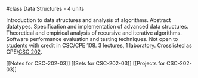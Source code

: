 #class
Data Structures - 4 units

Introduction to data structures and analysis of algorithms. Abstract datatypes. Specification and implementation of advanced data structures. Theoretical and empirical analysis of recursive and iterative algorithms. Software performance evaluation and testing techniques. Not open to students with credit in CSC/CPE 108. 3 lectures, 1 laboratory. Crosslisted as CPE/[CSC 202](https://catalog.calpoly.edu/search/?P=CSC%20202 "CSC 202").

[[Notes for CSC-202-03]]
[[Sets for CSC-202-03]]
[[Projects for CSC-202-03]]
